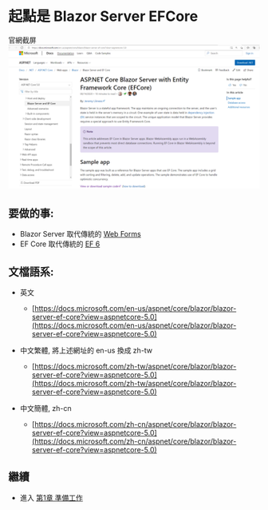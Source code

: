 # 起點是 Blazor Server EFCore
官網截屏
![img/1.PNG](Chapter01/img/2021-02-08/1.PNG "Blazor Server EF Core ")

## 要做的事:
- Blazor Server 取代傳統的 [Web Forms](https://docs.microsoft.com/en-us/aspnet/web-forms/)
- EF Core 取代傳統的 [EF 6](https://docs.microsoft.com/en-us/ef/ef6/get-started)

## 文檔語系:
- 英文 
  - [https://docs.microsoft.com/en-us/aspnet/core/blazor/blazor-server-ef-core?view=aspnetcore-5.0](https://docs.microsoft.com/en-us/aspnet/core/blazor/blazor-server-ef-core?view=aspnetcore-5.0)

- 中文繁體, 將上述網址的 en-us 換成 zh-tw
  - [https://docs.microsoft.com/zh-tw/aspnet/core/blazor/blazor-server-ef-core?view=aspnetcore-5.0](https://docs.microsoft.com/zh-tw/aspnet/core/blazor/blazor-server-ef-core?view=aspnetcore-5.0)

- 中文簡體, zh-cn
  - [https://docs.microsoft.com/zh-cn/aspnet/core/blazor/blazor-server-ef-core?view=aspnetcore-5.0](https://docs.microsoft.com/zh-cn/aspnet/core/blazor/blazor-server-ef-core?view=aspnetcore-5.0)



## 繼續
- 進入 [第1章 準備工作](Chapter01)